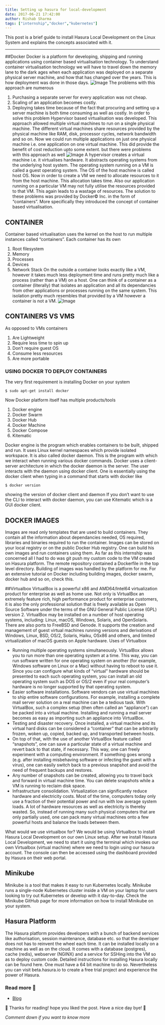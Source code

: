 ```yaml
---
title: Setting up hasura for local-development
date: 2017-06-21 17:42:00
author: Rishab Sharma
tags: ["internship","docker","kubernetes"]
---
```


This post is a brief guide to install Hasura Local Development on the Linux System and explains the concepts associated with it.

---
##Docker
Docker is a platform for developing, shipping and running applications using container based virtualisation technology. To understand container virtualisation technology we will have to travel down the memory lane to the dark ages when each application was deployed on a separate physical server machine, and how that has changed over the years. This is how deployment was done in those days.
![Image](./images/hasura1.png)
The problems with this approach are numerous
1. Purchasing a separate server for every application was not cheap.
2. Scaling of an application becomes costly.
3. Deploying takes time because of the fact that procuring and setting up a server machine is both time consuming as well as costly.
In order to solve this problem Hypervisor based virtualisation was developed. This approach allowed multiple virtual machines to run on a single physical machine. The different virtual machines share resources provided by the physical machine like RAM, disk, processor cycles, network bandwidth and so on. Now we could run multiple applications on just one physical machine i.e. one application on one virtual machine. This did provide the benefit of cost reduction upto some extent. but there were problems with this approach as well
![Image](./images/hasura2.png)
A hypervisor creates a virtual machine i.e. it virtualises hardware. It abstracts operating systems from the underlying host system. The operating system running on a VM is called a guest operating system. The OS of the host machine is called host OS. Now in order to create a VM we need to allocate resources to it from the host machine. This allocation takes time. Also our application running on a particular VM may not fully utilise the resources provided to that VM. This again leads to a wastage of resources. The solution to these problems was provided by Docker© Inc. in the form of “containers”. More specifically they introduced the concept of container based virtualisation.

## CONTAINER
Container based virtualisation uses the kernel on the host to run multiple instances called “containers”. Each container has its own
1. Root filesystem
2. Memory
3. Processes
4. Devices
5. Network Stack
On the outside a container looks exactly like a VM, however it takes much less deployment time and runs pretty much like a process (rather than a VM) on a host. One can think of a container as a container (literally) that isolates an application and all its dependancies from other applications or processes running on the same system. This isolation pretty much resembles that provided by a VM however a container is not a VM.
![Image](./images/hasura3.png)

## CONTAINERS VS VMS
As opposed to VMs containers
1. Are Lightweight
2. Require less time to spin up
3. Don’t require guest OS
4. Consume less resources
5. Are more portable

### USING DOCKER TO DEPLOY CONTAINERS
The very first requirement is installing Docker on your system

```$ sudo apt-get install docker```

Now Docker platform itself has multiple products/tools
1. Docker engine
2. Docker Swarm
3. Docker Hub
4. Docker Machine
5. Docker Compose
6. Kitematic

Docker engine is the program which enables containers to be built, shipped and run. It uses Linux kernel namespaces which provide isolated workspace. It is also called docker daemon. This is the program with which we interact when running various docker commands. Docker uses a client-server architecture in which the docker daemon is the server. The user interacts with the daemon using docker client. One is essentially using the docker client when typing in a command that starts with docker like

```$ docker version```

showing the version of docker client and daemon
If you don’t want to use the CLI to interact with docker daemon, you can use Kitematic which is a GUI docker client.

## DOCKER IMAGES
Images are read only templates that are used to build containers. They contain all the information about dependancies needed, OS required, libraries and binaries required to run the container. Images can be stored on your local registry or on the public Docker Hub registry. One can build his own images and run containers using them. As far as this internship was concerned all I had to do was git push my custom code to the VM created on Hasura platform. The remote repository contained a Dockerfile in the top level directory. Building of images was handled by the platform for me. For an extensive tutorial on Docker including building images, docker swarm, docker hub and so on, check this.

##Virtualbox
VirtualBox is a powerful x86 and AMD64/Intel64 virtualization product for enterprise as well as home use. Not only is VirtualBox an extremely feature rich, high performance product for enterprise customers, it is also the only professional solution that is freely available as Open Source Software under the terms of the GNU General Public License (GPL) version 2.
VirtualBox may be installed on a number of host operating systems, including: Linux, macOS, Windows, Solaris, and OpenSolaris. There are also ports to FreeBSD and Genode.
It supports the creation and management of guest virtual machines running versions and derivations of Windows, Linux, BSD, OS/2, Solaris, Haiku, OSx86 and others, and limited virtualization of macOS guests on Apple hardware.
Uses of Virtualbox
- Running multiple operating systems simultaneously. VirtualBox allows you to run more than one operating system at a time. This way, you can run software written for one operating system on another (for example, Windows software on Linux or a Mac) without having to reboot to use it. Since you can configure what kinds of “virtual” hardware should be presented to each such operating system, you can install an old operating system such as DOS or OS/2 even if your real computer’s hardware is no longer supported by that operating system.
- Easier software installations. Software vendors can use virtual machines to ship entire software configurations. For example, installing a complete mail server solution on a real machine can be a tedious task. With VirtualBox, such a complex setup (then often called an “appliance”) can be packed into a virtual machine. Installing and running a mail server becomes as easy as importing such an appliance into VirtualBox.
- Testing and disaster recovery. Once installed, a virtual machine and its virtual hard disks can be considered a “container” that can be arbitrarily frozen, woken up, copied, backed up, and transported between hosts.
- On top of that, with the use of another VirtualBox feature called “snapshots”, one can save a particular state of a virtual machine and revert back to that state, if necessary. This way, one can freely experiment with a computing environment. If something goes wrong (e.g. after installing misbehaving software or infecting the guest with a virus), one can easily switch back to a previous snapshot and avoid the need of frequent backups and restores.
- Any number of snapshots can be created, allowing you to travel back and forward in virtual machine time. You can delete snapshots while a VM is running to reclaim disk space.
- Infrastructure consolidation. Virtualization can significantly reduce hardware and electricity costs. Most of the time, computers today only use a fraction of their potential power and run with low average system loads. A lot of hardware resources as well as electricity is thereby wasted. So, instead of running many such physical computers that are only partially used, one can pack many virtual machines onto a few powerful hosts and balance the loads between them.

What would we use virtualbox for?
We would be using Virtualbox to install Hasura Local Development on our own Linux setup. After we install Hasura Local Development, we need to start it using the terminal which invokes our own Virtualbox (virtual machine) where we need to login using our hasura account. The console can then be accessed using the dashboard provided by Hasura on their web portal.

## Minikube
Minikube is a tool that makes it easy to run Kubernetes locally. Minikube runs a single-node Kubernetes cluster inside a VM on your laptop for users looking to try out Kubernetes or develop with it day-to-day. Check the Minikube GitHub page for more information on how to install Minikube on your system.

## Hasura Platform
The Hasura platform provides developers with a bunch of backend services like authorisation, session maintenance, database etc. so that the developer does not has to reinvent the wheel each time. It can be installed locally on a machine as well as on the cloud. It comes with a database (postgres), cache (redis), webserver (NGINX) and a service for SSHing into the VM so as to deploy custom code. Detailed instructions for installing Hasura locally can be found here. One must have a 64 bit machine to do so. Nevertheless you can visit beta.hasura.io to create a free trial project and experience the power of Hasura.

### Read more 📖

- [Blog](https://rishab.co/blog)

🙏 Thanks for reading! hope you liked the post.
Have a nice day bye! 👋

*Comment down if you want to know more*